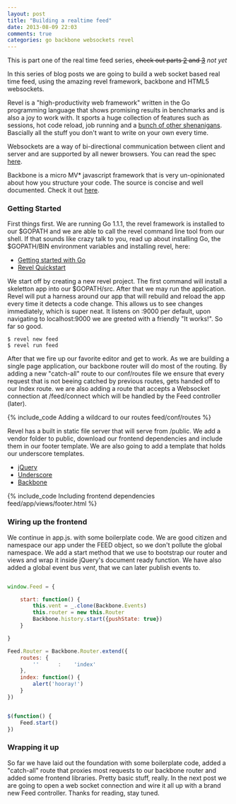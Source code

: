 ```yaml
---
layout: post
title: "Building a realtime feed"
date: 2013-08-09 22:03
comments: true
categories: go backbone websockets revel
---
```


This is part one of the real time feed series, <del>check out parts [2](http://) and [3](http://)</del> <i>not yet</i>

In this series of blog posts we are going to build a web socket based real time feed, using the amazing revel framework, backbone and HTML5 websockets.

Revel is a "high-productivity web framework" written in the Go programming language that shows promising results in benchmarks and is also a joy to work with. It sports a huge collection of features such as sessions, hot code reload, job running and a [bunch of other shenanigans](http://robfig.github.io/revel/manual/index.html). Bascially all the stuff you don't want to write on your own every time.

Websockets are a way of bi-directional communication between client and server and are supported by all newer browsers. You can read the spec [here](http://tools.ietf.org/html/rfc6455).

Backbone is a micro MV* javascript framework that is very un-opinionated about how you structure your code. The source is concise and well documented. Check it out [here](http://backbonejs.org).

### Getting Started

First things first. We are running Go 1.1.1, the revel framework is installed to our $GOPATH and we are able to call the revel command line tool from our shell. If that sounds like crazy talk to you, read up about installing Go, the $GOPATH/BIN environment variables and installing revel, here:

- [Getting started with Go](http://golang.org/doc/install)
- [Revel Quickstart](http://robfig.github.io/revel/index.html#quickstart)

We start off by creating a new revel project. The first command will install a skeletton app into our $GOPATH/src. After that we may run the application. Revel will put a harness around our app that will rebuild and reload the app every time it detects a code change. This allows us to see changes immediately, which is super neat. It listens on :9000 per default, upon navigating to localhost:9000 we are greeted with a friendly "It works!". So far so good.
```
$ revel new feed
$ revel run feed
```

After that we fire up our favorite editor and get to work. As we are building a single page application, our backbone router will do most of the routing. By adding a new "catch-all" route to our conf/routes file we ensure that every request that is not beeing catched by previous routes, gets handed off to our Index route. we are also adding a route that accepts a Websocket connection at /feed/connect which will be handled by the Feed controller (later).

{% include_code Adding a wildcard to our routes feed/conf/routes %}

Revel has a built in static file server that will serve from /public. We add a vendor folder to public, download our frontend dependencies and include them in our footer template. We are also going to add a template that holds our underscore templates.

- [jQuery](http://jquery.com)
- [Underscore](http://underscorejs.org)
- [Backbone](http://backbonejs.org)

{% include_code Including frontend dependencies feed/app/views/footer.html %}

### Wiring up the frontend

We continue in app.js. with some boilerplate code. We are good citizen and namespace our app under the FEED object, so we don't pollute the global namespace. We add a start method that we use to bootstrap our router and views and wrap it inside jQuery's document ready function. We have also added a global event bus <i>vent</i>, that we can later publish events to.

``` javascript Bootstraping our frontend

window.Feed = {

	start: function() {
		this.vent = _.clone(Backbone.Events)
		this.router = new this.Router
		Backbone.history.start({pushState: true})
	}

}

Feed.Router = Backbone.Router.extend({
	routes: {
		''		:    'index'
	},
	index: function() {
		alert('hooray!')
	}
})


$(function() {
	Feed.start()
})


```
### Wrapping it up

So far we have laid out the foundation with some boilerplate code, added a "catch-all" route that proxies most requests to our backbone router and added some frontend libraries. Pretty basic stuff, really.
In the next post we are going to open a web socket connection and wire it all up with a brand new Feed controller. Thanks for reading, stay tuned.











